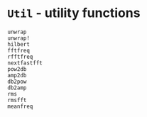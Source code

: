 # `Util` - utility functions

```@docs
unwrap
unwrap!
hilbert
fftfreq
rfftfreq
nextfastfft
pow2db
amp2db
db2pow
db2amp
rms
rmsfft
meanfreq
```
